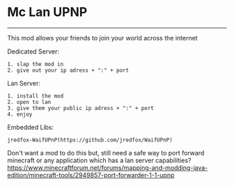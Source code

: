 # Mc Lan UPNP
____________
 This mod allows your friends to join your world across the internet

Dedicated Server:
```
1. slap the mod in
2. give out your ip adress + ":" + port
```

Lan Server:
```
1. install the mod
2. open to lan
3. give them your public ip adress + ":" + port
4. enjoy
```

Embedded Libs:
```
jredfox-WaifUPnP(https://github.com/jredfox/WaifUPnP)
```

Don't want a mod to do this but, still need a safe way to port forward minecraft or any application which has a lan server capabilities?
https://www.minecraftforum.net/forums/mapping-and-modding-java-edition/minecraft-tools/2949857-port-forwarder-1-1-upnp
